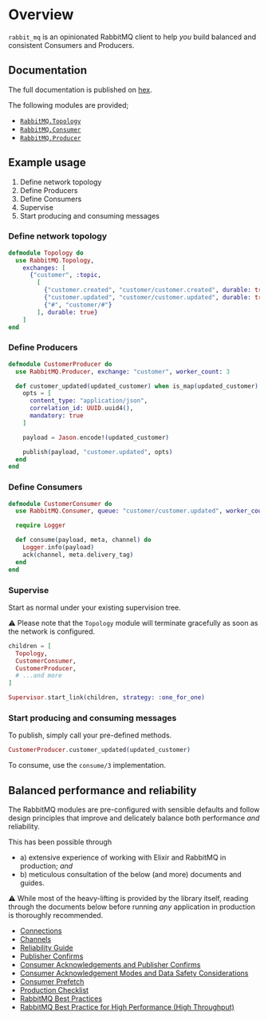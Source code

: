 # Overview

`rabbit_mq` is an opinionated RabbitMQ client to help _you_ build balanced and consistent Consumers and Producers.

## Documentation

The full documentation is published on [hex](https://hexdocs.pm/rabbit_mq/).

The following modules are provided;

* [`RabbitMQ.Topology`](https://hexdocs.pm/rabbit_mq/RabbitMQ.Topology.html)
* [`RabbitMQ.Consumer`](https://hexdocs.pm/rabbit_mq/RabbitMQ.Consumer.html)
* [`RabbitMQ.Producer`](https://hexdocs.pm/rabbit_mq/RabbitMQ.Producer.html)

## Example usage

1. Define network topology
2. Define Producers
3. Define Consumers
4. Supervise
5. Start producing and consuming messages

### Define network topology

```elixir
defmodule Topology do
  use RabbitMQ.Topology,
    exchanges: [
      {"customer", :topic,
        [
          {"customer.created", "customer/customer.created", durable: true},
          {"customer.updated", "customer/customer.updated", durable: true},
          {"#", "customer/#"}
        ], durable: true}
    ]
end
```

### Define Producers

```elixir
defmodule CustomerProducer do
  use RabbitMQ.Producer, exchange: "customer", worker_count: 3

  def customer_updated(updated_customer) when is_map(updated_customer) do
    opts = [
      content_type: "application/json",
      correlation_id: UUID.uuid4(),
      mandatory: true
    ]

    payload = Jason.encode!(updated_customer)

    publish(payload, "customer.updated", opts)
  end
end
```

### Define Consumers

```elixir
defmodule CustomerConsumer do
  use RabbitMQ.Consumer, queue: "customer/customer.updated", worker_count: 3

  require Logger

  def consume(payload, meta, channel) do
    Logger.info(payload)
    ack(channel, meta.delivery_tag)
  end
end
```

### Supervise

Start as normal under your existing supervision tree.

⚠️ Please note that the `Topology` module will terminate gracefully as soon as the network is configured.

```elixir
children = [
  Topology,
  CustomerConsumer,
  CustomerProducer,
  # ...and more
]

Supervisor.start_link(children, strategy: :one_for_one)
```

### Start producing and consuming messages

To publish, simply call your pre-defined methods.

```elixir
CustomerProducer.customer_updated(updated_customer)
```

To consume, use the `consume/3` implementation.

## Balanced performance and reliability

The RabbitMQ modules are pre-configured with sensible defaults and follow design principles that improve and delicately balance both performance _and_ reliability.

This has been possible through

* a) extensive experience of working with Elixir and RabbitMQ in production; _and_
* b) meticulous consultation of the below (and more) documents and guides.

⚠️ While most of the heavy-lifting is provided by the library itself, reading through the documents below before running _any_ application in production is thoroughly recommended.

* [Connections](https://www.rabbitmq.com/connections.html)
* [Channels](https://www.rabbitmq.com/channels.html)
* [Reliability Guide](https://www.rabbitmq.com/reliability.html)
* [Publisher Confirms](https://www.rabbitmq.com/confirms.html#publisher-confirms)
* [Consumer Acknowledgements and Publisher Confirms](https://www.rabbitmq.com/confirms.html)
* [Consumer Acknowledgement Modes and Data Safety Considerations](https://www.rabbitmq.com/confirms.html#acknowledgement-modes)
* [Consumer Prefetch](https://www.rabbitmq.com/consumer-prefetch.html)
* [Production Checklist](https://www.rabbitmq.com/production-checklist.html)
* [RabbitMQ Best Practices](https://www.cloudamqp.com/blog/2017-12-29-part1-rabbitmq-best-practice.html)
* [RabbitMQ Best Practice for High Performance (High Throughput)](https://www.cloudamqp.com/blog/2018-01-08-part2-rabbitmq-best-practice-for-high-performance.html)
